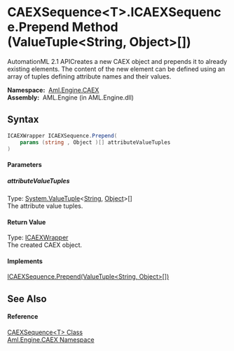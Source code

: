 CAEXSequence&lt;T>.ICAEXSequence.Prepend Method (ValueTuple&lt;String, Object>[])
=================================================================================
AutomationML 2.1 APICreates a new CAEX object and prepends it to already existing elements. The content of the new element can be defined using an array of tuples defining attribute names and their values.

  **Namespace:**  [Aml.Engine.CAEX][1]  
  **Assembly:**  AML.Engine (in AML.Engine.dll)

Syntax
------

```csharp
ICAEXWrapper ICAEXSequence.Prepend(
	params (string , Object )[] attributeValueTuples
)
```

#### Parameters

##### *attributeValueTuples*
Type: [System.ValueTuple][2]&lt;[String][3], [Object][4]>[]  
The attribute value tuples.

#### Return Value
Type: [ICAEXWrapper][5]  
The created CAEX object.
#### Implements
[ICAEXSequence.Prepend(ValueTuple&lt;String, Object>[])][6]  


See Also
--------

#### Reference
[CAEXSequence&lt;T> Class][7]  
[Aml.Engine.CAEX Namespace][1]  

[1]: ../README.md
[2]: https://docs.microsoft.com/dotnet/api/system.valuetuple-2
[3]: https://docs.microsoft.com/dotnet/api/system.string
[4]: https://docs.microsoft.com/dotnet/api/system.object
[5]: ../ICAEXWrapper/README.md
[6]: ../ICAEXSequence/Prepend_1.md
[7]: README.md
[8]: https://www.automationml.org
[9]: ../../icons/logoShade.png
